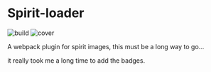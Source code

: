 # Spirit-loader

![build](https://travis-ci.org/879479119/Spirit-loader.svg?branch=master)
![cover](https://img.shields.io/codecov/c/github/879479119/Spirit-loader.svg)

A webpack plugin for spirit images, this must be a long way to go...

it really took me a long time to add the badges.